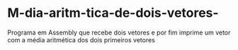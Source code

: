 # M-dia-aritm-tica-de-dois-vetores-
Programa em Assembly que recebe dois vetores e por fim imprime um vetor com a média aritmética dos dois primeiros vetores
